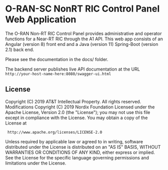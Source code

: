 # O-RAN-SC NonRT RIC Control Panel Web Application

The O-RAN Non-RT RIC Control Panel provides administrative and operator functions for a Near-RT RIC through the A1 API.
This web app consists of an Angular (version 8) front end
and a Java (version 11) Spring-Boot (version 2.1) back end.

Please see the documentation in the docs/ folder.

The backend server publishes live API documentation at the
URL `http://your-host-name-here:8080/swagger-ui.html`

## License

Copyright (C) 2019 AT&T Intellectual Property. All rights reserved.
Modifications Copyright (C) 2019 Nordix Foundation
Licensed under the Apache License, Version 2.0 (the "License");
you may not use this file except in compliance with the License.
You may obtain a copy of the License at

     http://www.apache.org/licenses/LICENSE-2.0

Unless required by applicable law or agreed to in writing, software
distributed under the License is distributed on an "AS IS" BASIS,
WITHOUT WARRANTIES OR CONDITIONS OF ANY KIND, either express or implied.
See the License for the specific language governing permissions and
limitations under the License.
